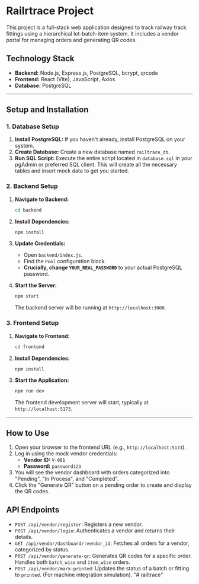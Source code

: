 # Railrtrace Project

This project is a full-stack web application designed to track railway track fittings using a hierarchical lot-batch-item system. It includes a vendor portal for managing orders and generating QR codes.

## Technology Stack

- **Backend:** Node.js, Express.js, PostgreSQL, bcrypt, qrcode
- **Frontend:** React (Vite), JavaScript, Axios
- **Database:** PostgreSQL

---

## Setup and Installation

### 1. Database Setup

1.  **Install PostgreSQL:** If you haven't already, install PostgreSQL on your system.
2.  **Create Database:** Create a new database named `railtrace_db`.
3.  **Run SQL Script:** Execute the entire script located in `database.sql` in your pgAdmin or preferred SQL client. This will create all the necessary tables and insert mock data to get you started.

### 2. Backend Setup

1.  **Navigate to Backend:**
    ```bash
    cd backend
    ```

2.  **Install Dependencies:**
    ```bash
    npm install
    ```

3.  **Update Credentials:**
    - Open `backend/index.js`.
    - Find the `Pool` configuration block.
    - **Crucially, change `YOUR_REAL_PASSWORD`** to your actual PostgreSQL password.

4.  **Start the Server:**
    ```bash
    npm start
    ```
    The backend server will be running at `http://localhost:3000`.

### 3. Frontend Setup

1.  **Navigate to Frontend:**
    ```bash
    cd frontend
    ```

2.  **Install Dependencies:**
    ```bash
    npm install
    ```

3.  **Start the Application:**
    ```bash
    npm run dev
    ```
    The frontend development server will start, typically at `http://localhost:5173`.

---

## How to Use

1.  Open your browser to the frontend URL (e.g., `http://localhost:5173`).
2.  Log in using the mock vendor credentials:
    - **Vendor ID:** `V-001`
    - **Password:** `password123`
3.  You will see the vendor dashboard with orders categorized into "Pending", "In Process", and "Completed".
4.  Click the "Generate QR" button on a pending order to create and display the QR codes.

## API Endpoints

- `POST /api/vendor/register`: Registers a new vendor.
- `POST /api/vendor/login`: Authenticates a vendor and returns their details.
- `GET /api/vendor/dashboard/:vendor_id`: Fetches all orders for a vendor, categorized by status.
- `POST /api/vendor/generate-qr`: Generates QR codes for a specific order. Handles both `batch_wise` and `item_wise` orders.
- `POST /api/vendor/mark-printed`: Updates the status of a batch or fitting to `printed`. (For machine integration simulation).
"# railtrace" 
